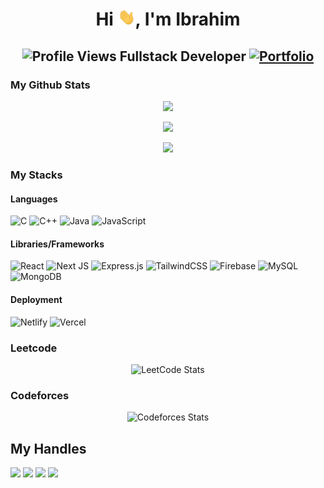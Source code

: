 <h1 align="center">Hi <img src="https://github.com/mdibuhossain/mdibuhossain/blob/main/icons/Hi.gif" width="28px"/>, I'm Ibrahim</h1>
<h2 align="center">
  <img src="https://komarev.com/ghpvc/?username=mdibuhossain&color=dc143c&style=for-the-badge" alt="Profile Views" style="height:21px;">
  Fullstack Developer
  <a href="https://mdibuhossain.web.app/">
    <img src="https://img.shields.io/badge/Portfolio-543DE0?style=for-the-badge&logo=About.me&logoColor=white" alt="Portfolio" style="height:22px;">
  </a>
</h2>

### My Github Stats

  <div align="center">

![](https://github-readme-stats.vercel.app/api/top-langs/?username=mdibuhossain&theme=tokyonight&hide_border=false&include_all_commits=true&count_private=false&layout=compact)

![](https://github-readme-stats.vercel.app/api?username=mdibuhossain&theme=tokyonight&hide_border=false&include_all_commits=true&count_private=false)

![](https://github-readme-activity-graph.vercel.app/graph?username=mdibuhossain&theme=tokyo-night)

  </div>

### My Stacks

#### Languages

![C](https://img.shields.io/badge/c-%2300599C.svg?style=for-the-badge&logo=c&logoColor=white) ![C++](https://img.shields.io/badge/c++-%2300599C.svg?style=for-the-badge&logo=c%2B%2B&logoColor=white) ![Java](https://img.shields.io/badge/java-%23ED8B00.svg?style=for-the-badge&logo=java&logoColor=white) ![JavaScript](https://img.shields.io/badge/javascript-%23323330.svg?style=for-the-badge&logo=javascript&logoColor=%23F7DF1E)

#### Libraries/Frameworks

![React](https://img.shields.io/badge/react-%2320232a.svg?style=for-the-badge&logo=react&logoColor=%2361DAFB)
![Next JS](https://img.shields.io/badge/Next-black?style=for-the-badge&logo=next.js&logoColor=white)
![Express.js](https://img.shields.io/badge/expressjs-black?style=for-the-badge&logo=express&logoColor=white)
![TailwindCSS](https://img.shields.io/badge/tailwindcss-%2338B2AC.svg?style=for-the-badge&logo=tailwind-css&logoColor=white)
![Firebase](https://img.shields.io/badge/firebase-%23039BE5.svg?style=for-the-badge&logo=firebase)
![MySQL](https://img.shields.io/badge/mysql-%2300f.svg?style=for-the-badge&logo=mysql&logoColor=white)
![MongoDB](https://img.shields.io/badge/MongoDB-%234ea94b.svg?style=for-the-badge&logo=mongodb&logoColor=white)

#### Deployment

![Netlify](https://img.shields.io/badge/netlify-%23000000.svg?style=for-the-badge&logo=netlify&logoColor=#00C7B7)
![Vercel](https://img.shields.io/badge/vercel-%23000000.svg?style=for-the-badge&logo=vercel&logoColor=white)

<!-- <img src="https://img.shields.io/badge/Frameworks-151515?style=for-the-badge&logo=IPFS&logoColor=FFFFFF">![badge-git](https://img.shields.io/badge/git-151515?style=for-the-badge&logo=git&logoColor=79740e&labelColor=151515) <br/> -->
<!-- <img src="https://img.shields.io/badge/Database-151515?style=for-the-badge&logo=Redis&logoColor=FFFFFF">![badge-mysql](https://img.shields.io/badge/mysql-151515?style=for-the-badge&logo=mysql&logoColor=79740e&labelColor=151515) -->

### Leetcode

  <div align="center">

![LeetCode Stats](https://leetcode.card.workers.dev/mdibuhossain?theme=auto&font=baloo&extension=null)

  </div>

### Codeforces

  <div align="center">

![Codeforces Stats](https://codeforces-readme-stats.vercel.app/api/card?username=mdibuhossain)

  </div>

## My Handles

[<img src="https://img.shields.io/badge/mdibuhossain-151515?style=for-the-badge&logo=linkedin&logoColor=white">](https://www.linkedin.com/in/mdibuhossain/)
[<img src="https://img.shields.io/badge/Codeforces-445f9d?style=for-the-badge&logo=Codeforces&logoColor=white">](https://codeforces.com/profile/mdibuhossain)
[<img src="https://img.shields.io/badge/LeetCode-000000?style=for-the-badge&logo=LeetCode&logoColor=#d16c06">](https://leetcode.com/u/mdibuhossain/)
[<img src="https://img.shields.io/badge/GitHub-Overview-151515?style=for-the-badge&logo=github&logoColor=white">](https://profile-summary-for-github.com/user/mdibuhossain)
